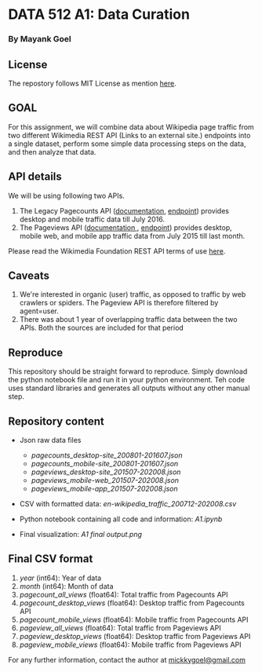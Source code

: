 

# DATA 512 A1: Data Curation
### By Mayank Goel

## License
The repostory follows MIT License as mention [here](https://github.com/mickkygoel/data-512/blob/main/data-512-a1/LICENSE).

## GOAL
For this assignment, we will combine data about Wikipedia page traffic from two different Wikimedia REST API (Links to an external site.) endpoints into a single dataset, perform some simple data processing steps on the data, and then analyze that data.

## API details
We will be using following two APIs.

1.  The Legacy Pagecounts API ([documentation](https://wikitech.wikimedia.org/wiki/Analytics/AQS/Legacy_Pagecounts), [endpoint](https://wikimedia.org/api/rest_v1/#!/Pagecounts_data_(legacy)/get_metrics_legacy_pagecounts_aggregate_project_access_site_granularity_start_end)) provides desktop and mobile traffic data till July 2016.
2.  The Pageviews API ([documentation ](https://wikitech.wikimedia.org/wiki/Analytics/AQS/Pageviews), [endpoint](https://wikimedia.org/api/rest_v1/#!/Pageviews_data/get_metrics_pageviews_aggregate_project_access_agent_granularity_start_end)) provides desktop, mobile web, and mobile app traffic data from July 2015 till last month.

Please read the Wikimedia Foundation REST API terms of use [here](https://www.mediawiki.org/wiki/Wikimedia_REST_API#Terms_and_conditions).


## Caveats
1. We're interested in organic (user) traffic, as opposed to traffic by web crawlers or spiders. The Pageview API is therefore filtered by agent=user.
2. There was about 1 year of overlapping traffic data between the two APIs. Both the sources are included for that period

## Reproduce
This repository should be straight forward to reproduce. Simply download the python notebook file and run it in your python environment. Teh code uses standard libraries and generates all outputs without any other manual step.

## Repository content
- Json raw data files 
	- *pagecounts_desktop-site_200801-201607.json*
	- *pagecounts_mobile-site_200801-201607.json*
	- *pageviews_desktop-site_201507-202008.json*
	- *pageviews_mobile-web_201507-202008.json*
	- *pageviews_mobile-app_201507-202008.json*

- CSV with formatted data: *en-wikipedia_traffic_200712-202008.csv*
- Python notebook containing all code and information: *A1.ipynb*
- Final visualization: *A1 final output.png*

## Final CSV format

1. *year* (int64): Year of data 
2. *month* (int64): Month of data 
3. *pagecount_all_views* (float64): Total traffic from Pagecounts API
4. *pagecount_desktop_views* (float64): Desktop traffic from Pagecounts API
5. *pagecount_mobile_views* (float64): Mobile traffic from Pagecounts API
6. *pageview_all_views* (float64): Total traffic from Pageviews API
7. *pageview_desktop_views* (float64): Desktop traffic from Pageviews API
8. *pageview_mobile_views* (float64): Mobile traffic from Pageviews API

For any further information, contact the author at mickkygoel@gmail.com
